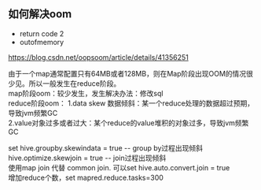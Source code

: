 ## 如何解决oom

* return code 2
* outofmemory

 https://blog.csdn.net/oopsoom/article/details/41356251
 
 由于一个map通常配置只有64MB或者128MB，则在Map阶段出现OOM的情况很少见。所以一般发生在reduce阶段。  
 map阶段oom：较少发生，发生解决办法：修改sql  
 reduce阶段oom：
 1.data skew 数据倾斜：某一个reduce处理的数据超过预期，导致jvm频繁GC  
 2.value对象过多或者过大：某个reduce的value堆积的对象过多，导致jvm频繁GC
 
set hive.groupby.skewindata = true -- group by过程出现倾斜  
hive.optimize.skewjoin = true -- join过程出现倾斜  
使用map join 代替 common join. 可以set hive.auto.convert.join = true  
增加reduce个数，set mapred.reduce.tasks=300  
